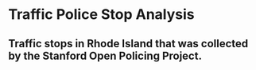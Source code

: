 # Traffic Police Stop Analysis
## Traffic stops in Rhode Island that was collected by the Stanford Open Policing Project.
